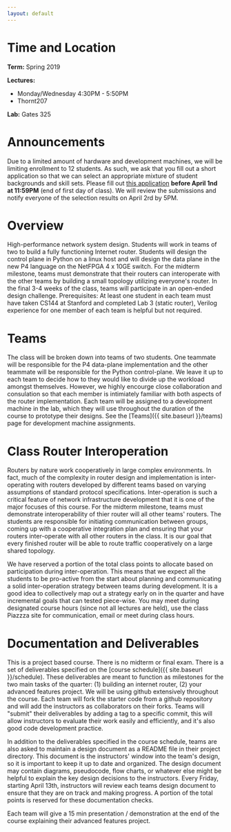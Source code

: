 ```yaml
---
layout: default
---
```


# Time and Location

**Term:** Spring 2019

**Lectures:** 
   * Monday/Wednesday 4:30PM - 5:50PM
   * Thornt207

**Lab:** Gates 325

# Announcements

Due to a limited amount of hardware and development machines, we will be limiting enrollment to 12 students. As such, we ask that you fill out a short application so that we can select an appropriate mixture of student backgrounds and skill sets. Please fill out [this application](https://goo.gl/forms/XatmuX2MkP6jQoLN2) **before April 1nd at 11:59PM** (end of first day of class). We will review the submissions and notify everyone of the selection results on April 2rd by 5PM.

# Overview

High-performance network system design. Students will work in teams of two to build  a fully functioning Internet router. Students will design the control plane in Python on a linux host and will design the data plane in the new P4 language on the NetFPGA 4 x 10GE switch. For the midterm milestone, teams must demonstrate that their routers can interoperate with the other teams by building a small topology utilizing everyone's router. In the final 3-4 weeks of the class, teams will participate in an open-ended design challenge. Prerequisites: At least one student in each team must have taken CS144 at Stanford and completed Lab 3 (static router), Verilog experience for one member of each team is helpful but not required.

# Teams

The class will be broken down into teams of two students. One teammate will be responsible for the P4 data-plane implementation and the other teammate will be responsible for the Python control-plane. We leave it up to each team to decide how to they would like to divide up the workload amongst themselves. However, we highly encourge close collaboration and consulation so that each member is intimiately familiar with both aspects of the router implementation. Each team will be assigned to a development machine in the lab, which they will use throughout the duration of the course to prototype their designs. See the [Teams]({{ site.baseurl }}/teams) page for development machine assignments.

# Class Router Interoperation

Routers by nature work cooperatively in large complex environments. In fact, much of the complexity in router design and implementation is inter-operating with routers developed by different teams based on varying assumptions of standard protocol specifications. Inter-operation is such a critical feature of network infrastructure development that it is one of the major focuses of this course. For the midterm milestone, teams must demonstrate interoperability of thier router will all other teams' routers. The students are responsible for initiating communication between groups, coming up with a cooperative integration plan and ensuring that your routers inter-operate with all other routers in the class. It is our goal that every finished router will be able to route traffic cooperatively on a large shared topology.

We have reserved a portion of the total class points to allocate based on participation during inter-operation. This means that we expect all the students to be pro-active from the start about planning and communicating a solid inter-operation strategy between teams during development. It is a good idea to collectively map out a strategy early on in the quarter and have incremental goals that can tested piece-wise. You may meet during designated course hours (since not all lectures are held), use the class Piazzza site for communication, email or meet during class hours.

# Documentation and Deliverables

This is a project based course. There is no midterm or final exam. There is a set of deliverables specified on the [course schedule]({{ site.baseurl }}/schedule). These deliverables are meant to function as milestones for the two main tasks of the quarter: (1) building an internet router, (2) your advanced features project. We will be using github extensively throughout the course. Each team will fork the starter code from a github repository and will add the instructors as collaborators on their forks. Teams will "submit" their deliverables by adding a tag to a specific commit, this will allow instructors to evaluate their work easily and efficiently, and it's also good code development practice.

In addition to the deliverables specified in the course schedule, teams are also asked to maintain a design document as a README file in their project directory. This document is the instructors' window into the team's design, so it is important to keep it up to date and organized. The design document may contain diagrams, pseudocode, flow charts, or whatever else might be helpful to explain the key design decisions to the instructors. Every Friday, starting April 13th, instructors will review each teams design document to ensure that they are on track and making progress. A portion of the total points is reserved for these documentation checks.

Each team will give a 15 min presentation / demonstration at the end of the course explaining their advanced features project.


